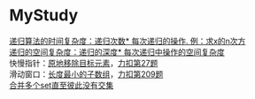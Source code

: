 # MyStudy

[递归算法的时间复杂度：递归次数\* 每次递归的操作. 例：求x的n次方](https://github.com/kitspring/MyStudy/blob/master/dm1.1.cpp)  
[递归的空间复杂度：递归的深度\* 每次递归中操作的空间复杂度](https://github.com/kitspring/MyStudy/blob/master/dm1.2.cpp)  
快慢指针：[原地移除目标元素](https://github.com/kitspring/MyStudy/blob/master/dm2.1_lc27.cpp)，[力扣第27题](https://leetcode-cn.com/problems/remove-element/)  
滑动窗口：[长度最小的子数组](https://github.com/kitspring/MyStudy/blob/master/dm2.1_lc27.cpp)，[力扣第209题](https://leetcode-cn.com/problems/minimum-size-subarray-sum/)  
[合并多个set直至彼此没有交集](https://github.com/kitspring/MyStudy/blob/master/exam_1.cpp)  
